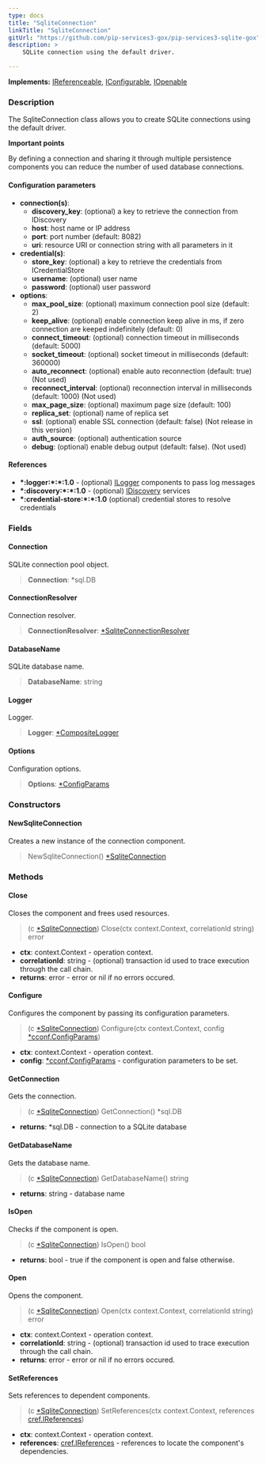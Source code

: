 ```yaml
---
type: docs
title: "SqliteConnection"
linkTitle: "SqliteConnection"
gitUrl: "https://github.com/pip-services3-gox/pip-services3-sqlite-gox"
description: >
    SQLite connection using the default driver.

---
```


**Implements:** [IReferenceable](../../../commons/refer/ireferenceable), [IConfigurable](../../../commons/config/iconfigurable),
[IOpenable](../../../commons/run/iopenable)

### Description
The SqliteConnection class allows you to create SQLite connections using the default driver.

**Important points**

By defining a connection and sharing it through multiple persistence components
you can reduce the number of used database connections.

#### Configuration parameters

- **connection(s)**:
	- **discovery_key**: (optional) a key to retrieve the connection from IDiscovery
	- **host**: host name or IP address
	- **port**: port number (default: 8082)
	- **uri**: resource URI or connection string with all parameters in it
- **credential(s)**:
	- **store_key**: (optional) a key to retrieve the credentials from ICredentialStore
	- **username**: (optional) user name
	- **password**: (optional) user password
- **options**:
	- **max_pool_size**: (optional) maximum connection pool size (default: 2)
	- **keep_alive**: (optional) enable connection keep alive in ms, if zero connection are keeped indefinitely (default: 0)
	- **connect_timeout**: (optional) connection timeout in milliseconds (default: 5000)
	- **socket_timeout**: (optional) socket timeout in milliseconds (default: 360000)
	- **auto_reconnect**: (optional) enable auto reconnection (default: true) (Not used)
	- **reconnect_interval**: (optional) reconnection interval in milliseconds (default: 1000) (Not used)
	- **max_page_size**: (optional) maximum page size (default: 100)
	- **replica_set**: (optional) name of replica set
	- **ssl**: (optional) enable SSL connection (default: false) (Not release in this version)
	- **auth_source**: (optional) authentication source
	- **debug**: (optional) enable debug output (default: false). (Not used)


#### References
- **\*:logger:\*:\*:1.0** - (optional) [ILogger](../../../components/log/ilogger) components to pass log messages
- **\*:discovery:\*:\*:1.0** - (optional) [IDiscovery](../../../components/connect/idiscovery) services
- **\*:credential-store:\*:\*:1.0** (optional) credential stores to resolve credentials


### Fields

<span class="hide-title-link">


#### Connection
SQLite connection pool object.
> **Connection**: *sql.DB

#### ConnectionResolver
Connection resolver.
> **ConnectionResolver**: [*SqliteConnectionResolver](../sqlite_connection_resolver)

#### DatabaseName
SQLite database name.
> **DatabaseName**: string

#### Logger
Logger.
> **Logger**: [*CompositeLogger](../../../components/log/composite_logger)

#### Options
Configuration options.
> **Options**: [*ConfigParams](../../../commons/config/config_params)


</span>

### Constructors

#### NewSqliteConnection

Creates a new instance of the connection component.

> NewSqliteConnection() [*SqliteConnection]()


### Methods

#### Close
Closes the component and frees used resources.

> (c [*SqliteConnection]()) Close(ctx context.Context, correlationId string) error

- **ctx**: context.Context - operation context.
- **correlationId**: string - (optional) transaction id used to trace execution through the call chain.
- **returns**: error - error or nil if no errors occured.


#### Configure
Configures the component by passing its configuration parameters.

> (c [*SqliteConnection]()) Configure(ctx context.Context, config [*cconf.ConfigParams](../../../commons/config/config_params))

- **ctx**: context.Context - operation context.
- **config**: [*cconf.ConfigParams](../../../commons/config/config_params) - configuration parameters to be set.


#### GetConnection
Gets the connection.
> (c [*SqliteConnection]()) GetConnection() *sql.DB

- **returns**: *sql.DB - connection to a SQLite database


#### GetDatabaseName
Gets the database name.

> (c [*SqliteConnection]()) GetDatabaseName() string

- **returns**: string - database name


#### IsOpen
Checks if the component is open.

> (c [*SqliteConnection]()) IsOpen() bool

- **returns**: bool - true if the component is open and false otherwise.


#### Open
Opens the component.

> (c [*SqliteConnection]()) Open(ctx context.Context, correlationId string) error

- **ctx**: context.Context - operation context.
- **correlationId**: string - (optional) transaction id used to trace execution through the call chain.
- **returns**: error - error or nil if no errors occured.

#### SetReferences
Sets references to dependent components.

> (c [*SqliteConnection]()) SetReferences(ctx context.Context, references [cref.IReferences](../../../commons/refer/ireferences))

- **ctx**: context.Context - operation context.
- **references**: [cref.IReferences](../../../commons/refer/ireferences) - references to locate the component's dependencies.

